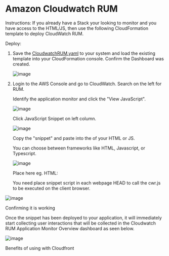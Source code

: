 # Amazon Cloudwatch RUM

Instructions: 
If you already have a Stack your looking to monitor and you have access to the HTML/JS, then use the following CloudFormation template to deploy CloudWatch RUM. 

Deploy: 

1. Save the [CloudwatchRUM.yaml](https://github.com/waday71/Cloudwatch-RUM-Demo/blob/main/CloudwatchRUM.yaml) to your system and load the existing template into your CloudFormation console. 
    Confirm the Dashboard was created.
    
    ![image](https://user-images.githubusercontent.com/35279875/221304940-8eac32a7-90e5-4bbc-b5d3-21a96a3f4ad8.png)

    
3. Login to the AWS Console and go to CloudWatch. Search on the left for RUM. 

    Identify the application monitor and click the "View JavaScript". 
    
    ![image](https://user-images.githubusercontent.com/35279875/221305638-e12c572f-da36-4557-a052-5437c86015ea.png)

    Click JavaScript Snippet on left column. 
    
    ![image](https://user-images.githubusercontent.com/35279875/221306808-8a02d73a-4e3b-48c2-adeb-8386315e4940.png)

    
    Copy the "snippet" and paste into the <head> of your HTML or JS. 
    
    You can choose between frameworks like HTML, Javascript, or Typescript. 
  
    ![image](https://user-images.githubusercontent.com/35279875/221307956-e0cf7f46-87c2-4a31-9f02-79323f6f33b0.png)

    Place here eg. HTML: 
    
   You need place snippet script in each webpage HEAD to call the cwr.js to be executed on the client browser. 
    
![image](https://user-images.githubusercontent.com/35279875/221310612-d1424a89-ba81-448b-bef8-b74e32f8c0f8.png)

Confirming it is working
    
Once the snippet has been deployed to your application, it will immediately start collecting user interactions that will be collected in the Cloudwatch RUM Application Monitor Overview dashboard as seen below. 
  
   
   ![image](https://user-images.githubusercontent.com/35279875/221317283-79c207b9-8468-4850-a032-218eec56f1d8.png)
    

Benefits of using with Cloudfront 

